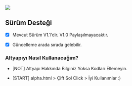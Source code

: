 ![](https://i.imgur.com/PXq52vP.png)

## Sürüm Desteği

- [x] Mevcut Sürüm V1.1'dir. V1.0 Paylaşılmayacaktır.
- [x] Güncelleme arada sırada gelebilir. 


### Altyapıyı Nasıl Kullanacağım?

- [NOT] Altyapı Hakkında Bilginiz Yoksa Kodları Ellemeyin.

- [START] alpha.html > Çift Sol Click > İyi Kullanımlar :)
